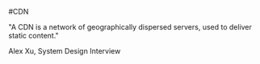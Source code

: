 #CDN

"A CDN is a network of geographically dispersed servers, used to deliver static content."

Alex Xu, System Design Interview